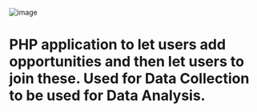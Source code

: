 ![image](https://user-images.githubusercontent.com/19529592/83974170-e250cc80-a908-11ea-8509-15e47d2a5f98.png)
<br> 
# PHP application to let users add opportunities and then let users to join these. Used for Data Collection to be used for Data Analysis. 
